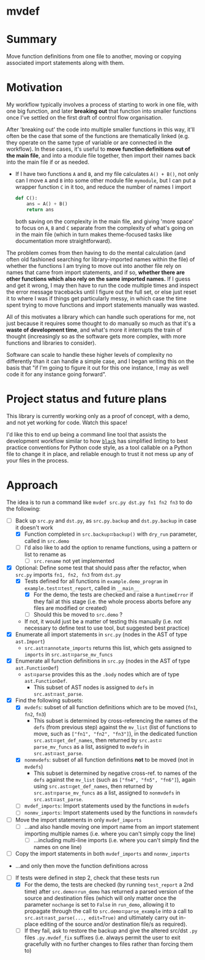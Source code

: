# mvdef

# Summary

Move function definitions from one file to another, moving or copying
associated import statements along with them.

# Motivation

My workflow typically involves a process of starting to work in one file,
with one big function, and later **breaking out** that function into smaller
functions once I've settled on the first draft of control flow organisation.

After 'breaking out' the code into multiple smaller functions in this way,
it'll often be the case that some of the functions are thematically linked
(e.g. they operate on the same type of variable or are connected in the workflow).
In these cases, it's useful to **move function definitions out of the main file**,
and into a module file together, then import their names back into the main file
if or as needed.

- If I have two functions `A` and `B`, and my file calculates `A() + B()`, not only
  can I move `A` and `B` into some other module file `mymodule`, but I can put a
  wrapper function `C` in it too, and reduce the number of names I import
  ```py
  def C():
      ans = A() + B()
      return ans
  ```
  both saving on the complexity in the main file, and giving 'more space' to focus
  on `A`, `B` and `C` separate from the complexity of what's going on in the main file
  (which in turn makes theme-focused tasks like documentation more straightforward).

The problem comes from then having to do the mental calculation (and often old
fashioned searching for library-imported names within the file) of whether the
functions I am trying to move out into another file rely on names that came from
import statements, and if so, **whether there are other functions which also rely on
the same imported names.** If I guess and get it wrong, I may then have to run the
code multiple times and inspect the error message tracebacks until I figure out
the full set, or else just reset it to where I was if things get particularly
messy, in which case the time spent trying to move functions and import statements
manually was wasted.

All of this motivates a library which can handle such operations for me, not just
because it requires some thought to do manually so much as that it's a **waste of
development time**, and what's more it interrupts the train of thought (increasingly
so as the software gets more complex, with more functions and libraries to consider).

Software can scale to handle these higher levels of complexity no differently than
it can handle a simple case, and I began writing this on the basis that "if I'm going
to figure it out for this one instance, I may as well code it for any instance going
forward".

# Project status and future plans

This library is currently working only as a proof of concept, with a demo, and not
yet working for code. Watch this space!

I'd like this to end up being a command line tool that assists the development workflow
similar to how [`black`](https://github.com/psf/black/) has simplified linting to best
practice conventions for Python code style, as a tool callable on a Python file to
change it in place, and reliable enough to trust it not mess up any of your files in
the process.

# Approach

The idea is to run a command like `mvdef src.py dst.py fn1 fn2 fn3` to do the following:

- [ ] Back up `src.py` and `dst.py`, as `src.py.backup` and `dst.py.backup` in case it doesn't work
   - [x] Function completed in `src.backup`⠶`backup()` with `dry_run` parameter, called in `src.demo`
   - [ ] I'd also like to add the option to rename functions, using a pattern or list to rename
     as
     - [ ] `src.rename` not yet implemented
- [x] Optional: Define some test that should pass after the refactor,
  when `src.py` imports `fn1, fn2, fn3` from `dst.py`
   - [x] Tests defined for all functions in `example.demo_program` in `example.test`⠶`test_report`,
     called in `__main__`
     - [x] For the demo, the tests are checked and raise a `RuntimeError` if they fail at this
       stage (i.e. the whole process aborts before any files are modified or created)
     - [ ] Should this be moved to `src.demo` ?
   - If not, it would just be a matter of testing this manually (i.e. not necessary to define test
     to use tool, but suggested best practice)
- [x] Enumerate all import statements in `src.py` (nodes in the AST of type `ast.Import`)
   - `src.ast`⠶`annotate_imports` returns this list, which gets assigned to `imports`
     in `src.ast`⠶`parse_mv_funcs`
- [x] Enumerate all function definitions in `src.py` (nodes in the AST of type `ast.FunctionDef`)
   - `ast`⠶`parse` provides this as the `.body` nodes which are of type `ast.FunctionDef`.
     - This subset of AST nodes is assigned to `defs` in `src.ast`⠶`ast_parse`.
- [x] Find the following subsets:
   - [x] `mvdefs`: subset of all function definitions which are to be moved (`fn1`, `fn2`, `fn3`)
     - This subset is determined by cross-referencing the names of the `defs` (from previous step)
       against the `mv_list` (list of functions to move, such as `["fn1", "fn2", "fn3"]`),
       in the dedicated function `src.ast`⠶`get_def_names`, then returned by `src.ast`⠶
       `parse_mv_funcs` as a list, assigned to `mvdefs` in `src.ast`⠶`ast_parse`.
   - [x] `nonmvdefs`: subset of all function definitions **not** to be moved (not in `mvdefs`)
     - This subset is determined by negative cross-ref. to names of the `defs` against the
       `mv_list` (such as `["fn4", "fn5", "fn6"]`), again using `src.ast`⠶`get_def_names`,
       then returned by `src.ast`⠶`parse_mv_funcs` as a list, assigned to `nonmvdefs`
       in `src.ast`⠶`ast_parse`.
   - [ ] `mvdef_imports`: Import statements used by the functions in `mvdefs`
   - [ ] `nonmv_imports`: Import statements used by the functions in `nonmvdefs`
- [ ] Move the import statements in only `mvdef_imports`
  - [ ] ...and also handle moving one import name from an import statement importing multiple
    names (i.e. where you can't simply copy the line)
    - [ ] ...including multi-line imports (i.e. where you can't simply find the names on one line)
- [ ] Copy the import statements in both `mvdef_imports` and `nonmv_imports`
- ...and only then move the function definitions across
- [ ] If tests were defined in step 2, check that these tests run
   - [x] For the demo, the tests are checked (by running `test_report` a 2nd time) after
     `src.demo`⠶`run_demo` has returned a parsed version of the source and destination files
     (which will only matter once the parameter `nochange` is set to `False` in `run_demo`,
     allowing it to propagate through the call to `src.demo`⠶`parse_example` into a call to
     `src.ast`⠶`ast_parse(..., edit=True)` and ultimately carry out in-place editing of the
     source and/or destination file/s as required).
   - [ ] If they fail, ask to restore the backup and give the altered src/dst `.py` files
    `.py.mvdef_fix` suffixes (i.e. always permit the user to exit gracefully with no further
    changes to files rather than forcing them to)
